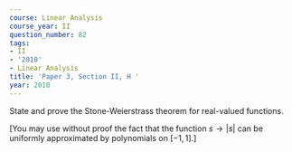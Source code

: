 ```yaml
---
course: Linear Analysis
course_year: II
question_number: 82
tags:
- II
- '2010'
- Linear Analysis
title: 'Paper 3, Section II, H '
year: 2010
---
```




State and prove the Stone-Weierstrass theorem for real-valued functions.

[You may use without proof the fact that the function $s \rightarrow|s|$ can be uniformly approximated by polynomials on $[-1,1] .]$